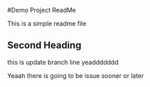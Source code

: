 #Demo Project ReadMe

This is a simple readme file

## Second Heading

this is update branch line yeaddddddd

Yeaah there is going to be issue sooner or later
